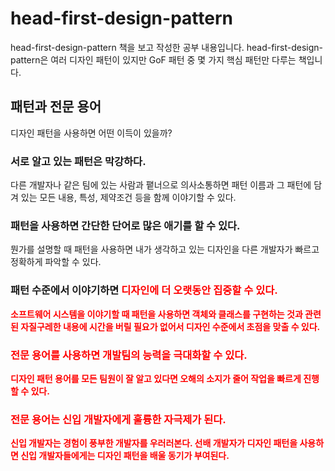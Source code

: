 # head-first-design-pattern
head-first-design-pattern 책을 보고 작성한 공부 내용입니다. head-first-design-pattern은 여러 디자인 패턴이 있지만 GoF 패턴 중 몇 가지 핵심 패턴만 다루는 책입니다.
<br/>
## 패턴과 전문 용어
디자인 패턴을 사용하면 어떤 이득이 있을까?
<br/>
### 서로 알고 있는 패턴은 막강하다.
다른 개발자나 같은 팀에 있는 사람과 퍁너으로 의사소통하면 패턴 이름과 그 패턴에 담겨 있는 모든 내용, 특성, 제약조건 등을 함께 이야기할 수 있다.
### 패턴을 사용하면 간단한 단어로 많은 애기를 할 수 있다.
뭔가를 설명할 때 패턴을 사용하면 내가 생각하고 있는 디자인을 다른 개발자가 빠르고 정확하게 파악할 수 있다.
### 패턴 수준에서 이야기하면 <strong style="color: red;">디자인<strong/>에 더 오랫동안 집중할 수 있다.
소프트웨어 시스템을 이야기할 때 패턴을 사용하면 객체와 클래스를 구현하는 것과 관련된 자질구레한 내용에 시간을 버릴 필요가 없어서 디자인 수준에서 초점을 맞출 수 있다.
### 전문 용어를 사용하면 개발팀의 능력을 극대화할 수 있다.
디자인 패턴 용어를 모든 팀원이 잘 알고 있다면 오해의 소지가 줄어 작업을 빠르게 진행할 수 있다.
### 전문 용어는 신입 개발자에게 훌륭한 자극제가 된다.
신입 개발자는 경험이 풍부한 개발자를 우러러본다. 선배 개발자가 디자인 패턴을 사용하면 신입 개발자들에게는 디자인 패턴을 배울 동기가 부여된다. 
